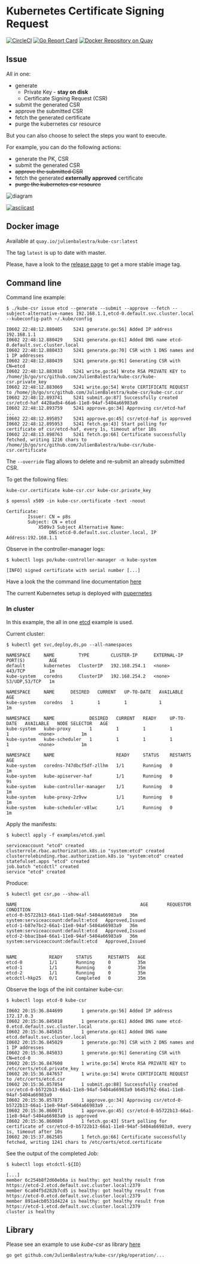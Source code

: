 # Kubernetes Certificate Signing Request 

[![CircleCI](https://circleci.com/gh/JulienBalestra/kube-csr.svg?style=svg)](https://circleci.com/gh/JulienBalestra/kube-csr) [![Go Report Card](https://goreportcard.com/badge/github.com/JulienBalestra/kube-csr)](https://goreportcard.com/report/github.com/JulienBalestra/kube-csr) [![Docker Repository on Quay](https://quay.io/repository/julienbalestra/kube-csr/status "Docker Repository on Quay")](https://quay.io/repository/julienbalestra/kube-csr)

## Issue

All in one:
* generate
    * Private Key - **stay on disk**
    * Certificate Signing Request (CSR)
* submit the generated CSR
* approve the submitted CSR
* fetch the generated certificate
* purge the kubernetes csr resource


But you can also choose to select the steps you want to execute.

For example, you can do the following actions:
* generate the PK, CSR
* submit the generated CSR
* <s>approve the submitted CSR</s>
* fetch the generated **externally approved** certificate
* <s>purge the kubernetes csr resource</s>

![diagram](docs/diagram.svg)

[![asciicast](https://asciinema.org/a/uIh0ujCiRiWJ6NOyLcEf369vq.png)](https://asciinema.org/a/uIh0ujCiRiWJ6NOyLcEf369vq)

## Docker image

Available at `quay.io/julienbalestra/kube-csr:latest`

The tag `latest` is up to date with master.

Please, have a look to the [release  page](https://github.com/JulienBalestra/kube-csr/releases) to get a more stable image tag.

## Command line

Command line example:
```text
$ ./kube-csr issue etcd --generate --submit --approve --fetch --subject-alternative-names 192.168.1.1,etcd-0.default.svc.cluster.local --kubeconfig-path ~/.kube/config

I0602 22:48:12.880405    5241 generate.go:56] Added IP address 192.168.1.1
I0602 22:48:12.880429    5241 generate.go:61] Added DNS name etcd-0.default.svc.cluster.local
I0602 22:48:12.880433    5241 generate.go:70] CSR with 1 DNS names and 1 IP addresses
I0602 22:48:12.880439    5241 generate.go:91] Generating CSR with CN=etcd
I0602 22:48:12.883018    5241 write.go:54] Wrote RSA PRIVATE KEY to /home/jb/go/src/github.com/JulienBalestra/kube-csr/kube-csr.private_key
I0602 22:48:12.883069    5241 write.go:54] Wrote CERTIFICATE REQUEST to /home/jb/go/src/github.com/JulienBalestra/kube-csr/kube-csr.csr
I0602 22:48:12.893741    5241 submit.go:87] Successfully created csr/etcd-haf 4428adb4-66a6-11e8-94af-5404a66983a9
I0602 22:48:12.893759    5241 approve.go:34] Approving csr/etcd-haf ...
I0602 22:48:12.895857    5241 approve.go:45] csr/etcd-haf is approved
I0602 22:48:12.895953    5241 fetch.go:43] Start polling for certificate of csr/etcd-haf, every 1s, timeout after 10s
I0602 22:48:13.898763    5241 fetch.go:66] Certificate successfully fetched, writing 1216 chars to /home/jb/go/src/github.com/JulienBalestra/kube-csr/kube-csr.certificate
```

The `--override` flag allows to delete and re-submit an already submitted CSR.

To get the following files:
```text
kube-csr.certificate kube-csr.csr kube-csr.private_key
```

```text
$ openssl x509 -in kube-csr.certificate -text -noout

Certificate:
        Issuer: CN = p8s
        Subject: CN = etcd
            X509v3 Subject Alternative Name: 
                DNS:etcd-0.default.svc.cluster.local, IP Address:192.168.1.1
```

Observe in the controller-manager logs:
```text
$ kubectl logs po/kube-controller-manager -n kube-system

[INFO] signed certificate with serial number [...]
```

Have a look the the command line documentation [here](docs/kube-csr.md)

The current Kubernetes setup is deployed with [pupernetes](https://github.com/DataDog/pupernetes)

### In cluster

In this example, the all in one [etcd](examples/etcd.yaml) example is used.

Current cluster:
```text
$ kubectl get svc,deploy,ds,po --all-namespaces

NAMESPACE     NAME         TYPE        CLUSTER-IP      EXTERNAL-IP   PORT(S)         AGE
default       kubernetes   ClusterIP   192.168.254.1   <none>        443/TCP         1m
kube-system   coredns      ClusterIP   192.168.254.2   <none>        53/UDP,53/TCP   1m

NAMESPACE     NAME      DESIRED   CURRENT   UP-TO-DATE   AVAILABLE   AGE
kube-system   coredns   1         1         1            1           1m

NAMESPACE     NAME             DESIRED   CURRENT   READY     UP-TO-DATE   AVAILABLE   NODE SELECTOR   AGE
kube-system   kube-proxy       1         1         1         1            1           <none>          1m
kube-system   kube-scheduler   1         1         1         1            1           <none>          1m

NAMESPACE     NAME                       READY     STATUS    RESTARTS   AGE
kube-system   coredns-747dbcf5df-zllhm   1/1       Running   0          1m
kube-system   kube-apiserver-haf         1/1       Running   0          9s
kube-system   kube-controller-manager    1/1       Running   0          1m
kube-system   kube-proxy-2z9vw           1/1       Running   0          1m
kube-system   kube-scheduler-v8lwc       1/1       Running   0          1m
``` 

Apply the manifests:
```text
$ kubectl apply -f examples/etcd.yaml 

serviceaccount "etcd" created
clusterrole.rbac.authorization.k8s.io "system:etcd" created
clusterrolebinding.rbac.authorization.k8s.io "system:etcd" created
statefulset.apps "etcd" created
job.batch "etcdctl" created
service "etcd" created
```

Produce:
```text
$ kubectl get csr,po --show-all

NAME                                              AGE       REQUESTOR                            CONDITION
etcd-0-b5722b13-66a1-11e8-94af-5404a66983a9   36m       system:serviceaccount:default:etcd   Approved,Issued
etcd-1-b87e7bc2-66a1-11e8-94af-5404a66983a9   36m       system:serviceaccount:default:etcd   Approved,Issued
etcd-2-bbac1ba4-66a1-11e8-94af-5404a66983a9   36m       system:serviceaccount:default:etcd   Approved,Issued


NAME            READY     STATUS      RESTARTS   AGE
etcd-0          1/1       Running     0          35m
etcd-1          1/1       Running     0          35m
etcd-2          1/1       Running     0          35m
etcdctl-hkp25   0/1       Completed   0          35m
```

Observe the logs of the init container kube-csr:
```text
$ kubectl logs etcd-0 kube-csr

I0602 20:15:36.844699       1 generate.go:56] Added IP address 172.17.0.3
I0602 20:15:36.845018       1 generate.go:61] Added DNS name etcd-0.etcd.default.svc.cluster.local
I0602 20:15:36.845025       1 generate.go:61] Added DNS name etcd.default.svc.cluster.local
I0602 20:15:36.845029       1 generate.go:70] CSR with 2 DNS names and 1 IP addresses
I0602 20:15:36.845033       1 generate.go:91] Generating CSR with CN=etcd-0
I0602 20:15:36.847608       1 write.go:54] Wrote RSA PRIVATE KEY to /etc/certs/etcd.private_key
I0602 20:15:36.847657       1 write.go:54] Wrote CERTIFICATE REQUEST to /etc/certs/etcd.csr
I0602 20:15:36.857854       1 submit.go:88] Successfully created csr/etcd-0-b5722b13-66a1-11e8-94af-5404a66983a9 b6453f62-66a1-11e8-94af-5404a66983a9
I0602 20:15:36.857873       1 approve.go:34] Approving csr/etcd-0-b5722b13-66a1-11e8-94af-5404a66983a9 ...
I0602 20:15:36.860071       1 approve.go:45] csr/etcd-0-b5722b13-66a1-11e8-94af-5404a66983a9 is approved
I0602 20:15:36.860089       1 fetch.go:43] Start polling for certificate of csr/etcd-0-b5722b13-66a1-11e8-94af-5404a66983a9, every 1s, timeout after 10s
I0602 20:15:37.862585       1 fetch.go:66] Certificate successfully fetched, writing 1241 chars to /etc/certs/etcd.certificate
```

See the output of the completed Job:
```text
$ kubectl logs etcdctl-${ID}

[...]
member 6c254b8f2d60eb6a is healthy: got healthy result from https://etcd-2.etcd.default.svc.cluster.local:2379
member 6ca04f5d282b7cd5 is healthy: got healthy result from https://etcd-0.etcd.default.svc.cluster.local:2379
member 891a4cb0531d4224 is healthy: got healthy result from https://etcd-1.etcd.default.svc.cluster.local:2379
cluster is healthy
```

## Library

Please see an example to use *kube-csr* as library [here](examples/issue.go)

```bash
go get github.com/JulienBalestra/kube-csr/pkg/operation/...
```